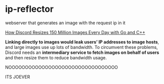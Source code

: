 # ip-reflector
webserver that generates an image with the request ip in it


[How Discord Resizes 150 Million Images Every Day with Go and C++](https://discord.com/blog/how-discord-resizes-150-million-images-every-day-with-go-and-c)

**Linking directly to images would leak users’ IP addresses to image hosts**, and large images use up lots of bandwidth. To circumvent these problems, Discord needs an **intermediary service to fetch images on behalf of users** and then resize them to reduce bandwidth usage.



NOOOOOOOOOOOOOOOOOOOOOOOOOOOOOOOOO


ITS JOEVER


